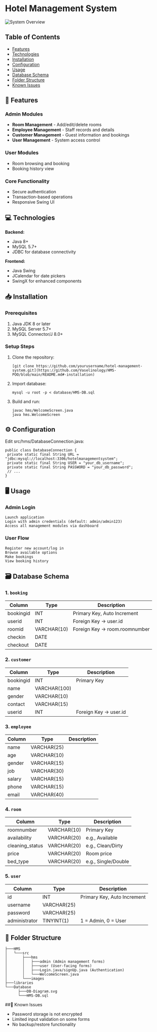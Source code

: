 # Hotel Management System

![System Overview](welcome.png) 

## Table of Contents
- [Features](#-features)
- [Technologies](#-technologies)
- [Installation](#-installation)
- [Configuration](#-configuration)
- [Usage](#-usage)
- [Database Schema](#-database-schema)
- [Folder Structure](#-folder-structure)
- [Known Issues](#-known-issues)

## 🌟 Features

### Admin Modules
- **Room Management** - Add/edit/delete rooms
- **Employee Management** - Staff records and details
- **Customer Management** - Guest information and bookings
- **User Management** - System access control

### User Modules
- Room browsing and booking
- Booking history view

### Core Functionality
- Secure authentication
- Transaction-based operations
- Responsive Swing UI

## 💻 Technologies

**Backend:**
- Java 8+
- MySQL 5.7+
- JDBC for database connectivity

**Frontend:**
- Java Swing
- JCalendar for date pickers
- SwingX for enhanced components

## 📥 Installation

### Prerequisites
1. Java JDK 8 or later
2. MySQL Server 5.7+
3. MySQL Connector/J 8.0+

### Setup Steps
1. Clone the repository:
   ```
   [git clone https://github.com/yourusername/hotel-management-system.git](https://github.com/Vaselinology/HMS-POO/blob/main/README.md#-installation)
   ```
2. Import database:
   ```
   mysql -u root -p < database/HMS-DB.sql
   ```
3. Build and run:
   ```
   javac hms/WelcomeScreen.java
   java hms.WelcomeScreen
   ```
## ⚙️ Configuration

Edit src/hms/DatabaseConnection.java:
   ```
   public class DatabaseConnection {
    private static final String URL = "jdbc:mysql://localhost:3306/hotelmanagementsystem";
    private static final String USER = "your_db_username";
    private static final String PASSWORD = "your_db_password";
    // ...
}
   ```
## 🖥️ Usage

### Admin Login
```
Launch application
Login with admin credentials (default: admin/admin123)
Access all management modules via dashboard
```
### User Flow
```
Register new account/log in
Browse available options
Make bookings
View booking history
```
## 🗃 Database Schema

### 1. `booking`
| Column     | Type        | Description                 |
|------------|-------------|-----------------------------|
| bookingid  | INT         | Primary Key, Auto Increment |
| userid     | INT         | Foreign Key → user.id       |
| roomid     | VARCHAR(10) | Foreign Key → room.roomnumber |
| checkin    | DATE        |                             |
| checkout   | DATE        |                             |

### 2. `customer`
| Column     | Type         | Description                |
|------------|--------------|----------------------------|
| bookingid  | INT          | Primary Key                |
| name       | VARCHAR(100) |                            |
| gender     | VARCHAR(10)  |                            |
| contact    | VARCHAR(15)  |                            |
| userid     | INT          | Foreign Key → user.id      |

### 3. `employee`
| Column     | Type         | Description                |
|------------|--------------|----------------------------|
| name       | VARCHAR(25)  |                            |
| age        | VARCHAR(10)  |                            |
| gender     | VARCHAR(15)  |                            |
| job        | VARCHAR(30)  |                            |
| salary     | VARCHAR(15)  |                            |
| phone      | VARCHAR(15)  |                            |
| email      | VARCHAR(40)  |                            |

### 4. `room`
| Column          | Type         | Description        |
|-----------------|--------------|--------------------|
| roomnumber      | VARCHAR(10)  | Primary Key        |
| availability    | VARCHAR(20)  | e.g., Available    |
| cleaning_status | VARCHAR(20)  | e.g., Clean/Dirty  |
| price           | VARCHAR(20)  | Room price         |
| bed_type        | VARCHAR(20)  | e.g., Single/Double|

### 5. `user`
| Column        | Type         | Description             |
|---------------|--------------|-------------------------|
| id            | INT          | Primary Key, Auto Increment |
| username      | VARCHAR(25)  |                         |
| password      | VARCHAR(25)  |                         |
| administrator | TINYINT(1)   | 1 = Admin, 0 = User     |

## 📂 Folder Structure
```
├───HMS
│   └───src
│       ├───hms
│       │   ├───admin (Admin management forms)
│       │   ├───user (User-facing forms)
│       │   ├───Login.java/signUp.java (Authentication)
│       │   └───WelcomeScreen.java
│       └───images
├───libraries
└───Database 
      ├───DB-Diagram.svg
      └───HMS-DB.sql
```
##🛑 Known Issues

- Password storage is not encrypted
- Limited input validation on some forms
- No backup/restore functionality
